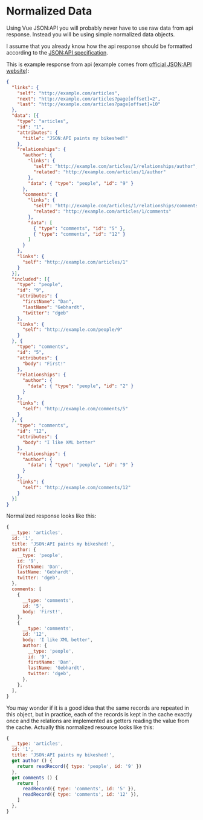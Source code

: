 # Normalized Data

Using Vue JSON:API you will probably never have to use raw data from api response. Instead you will be using simple normalized data objects.

I assume that you already know how the api response should be formatted according to the [JSON:API specification](/guide/#what-is-json-api).

This is example response from api (example comes from [official JSON:API website](https://jsonapi.org/)):

```json
{
  "links": {
    "self": "http://example.com/articles",
    "next": "http://example.com/articles?page[offset]=2",
    "last": "http://example.com/articles?page[offset]=10"
  },
  "data": [{
    "type": "articles",
    "id": "1",
    "attributes": {
      "title": "JSON:API paints my bikeshed!"
    },
    "relationships": {
      "author": {
        "links": {
          "self": "http://example.com/articles/1/relationships/author",
          "related": "http://example.com/articles/1/author"
        },
        "data": { "type": "people", "id": "9" }
      },
      "comments": {
        "links": {
          "self": "http://example.com/articles/1/relationships/comments",
          "related": "http://example.com/articles/1/comments"
        },
        "data": [
          { "type": "comments", "id": "5" },
          { "type": "comments", "id": "12" }
        ]
      }
    },
    "links": {
      "self": "http://example.com/articles/1"
    }
  }],
  "included": [{
    "type": "people",
    "id": "9",
    "attributes": {
      "firstName": "Dan",
      "lastName": "Gebhardt",
      "twitter": "dgeb"
    },
    "links": {
      "self": "http://example.com/people/9"
    }
  }, {
    "type": "comments",
    "id": "5",
    "attributes": {
      "body": "First!"
    },
    "relationships": {
      "author": {
        "data": { "type": "people", "id": "2" }
      }
    },
    "links": {
      "self": "http://example.com/comments/5"
    }
  }, {
    "type": "comments",
    "id": "12",
    "attributes": {
      "body": "I like XML better"
    },
    "relationships": {
      "author": {
        "data": { "type": "people", "id": "9" }
      }
    },
    "links": {
      "self": "http://example.com/comments/12"
    }
  }]
}
```

Normalized response looks like this:

```js
{
  __type: 'articles',
  id: '1',
  title: 'JSON:API paints my bikeshed!',
  author: {
    __type: 'people',
    id: '9',
    firstName: 'Dan',
    lastName: 'Gebhardt',
    twitter: 'dgeb',
  },
  comments: [
    {
      __type: 'comments',
      id: '5',
      body: 'First!',
    },
    {
      __type: 'comments',
      id: '12',
      body: 'I like XML better',
      author: {
        __type: 'people',
        id: '9',
        firstName: 'Dan',
        lastName: 'Gebhardt',
        twitter: 'dgeb',
      },
    },
  ],
}
```

You may wonder if it is a good idea that the same records are repeated in this object, but in practice, each of the records is kept in the cache exactly once and the relations are implemented as getters reading the value from the cache. Actually this normalized resource looks like this:

```js
{
  __type: 'articles',
  id: '1',
  title: 'JSON:API paints my bikeshed!',
  get author () {
    return readRecord({ type: 'people', id: '9' })
  },
  get comments () {
    return [
      readRecord({ type: 'comments', id: '5' }),
      readRecord({ type: 'comments', id: '12' }),
    ]
  },
}
```
